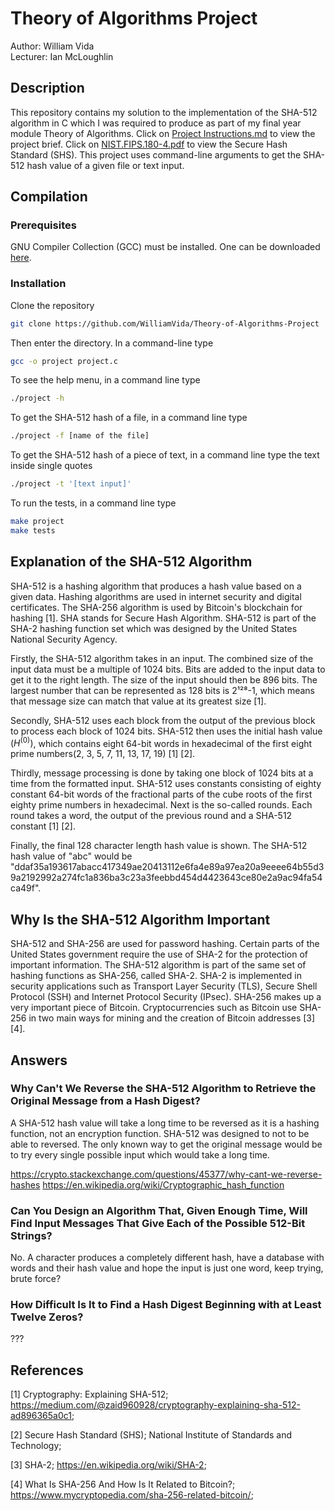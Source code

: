 

# Theory of Algorithms Project
Author: William Vida <br>
Lecturer: Ian McLoughlin

## Description
This repository contains my solution to the implementation of the SHA-512 algorithm in C which I was required to produce as part of my final year module Theory of Algorithms. Click on [Project Instructions.md](Project%20Instructions.md) to view the project brief. Click on [NIST.FIPS.180-4.pdf](NIST.FIPS.180-4.pdf) to view the
Secure Hash Standard (SHS). This project uses command-line arguments to get the SHA-512 hash value of a given file or text input.

## Compilation
### Prerequisites
GNU Compiler Collection (GCC) must be installed. One can be downloaded [here](https://gcc.gnu.org/).

### Installation
Clone the repository
```sh
git clone https://github.com/WilliamVida/Theory-of-Algorithms-Project
```
Then enter the directory. In a command-line type
```sh
gcc -o project project.c
```
To see the help menu, in a command line type
```sh
./project -h
```
To get the SHA-512 hash of a file, in a command line type
```sh
./project -f [name of the file]
```
To get the SHA-512 hash of a piece of text,  in a command line type the text inside single quotes
```sh
./project -t '[text input]'
```
To run the tests, in a command line type
```sh
make project
make tests
```

## Explanation of the SHA-512 Algorithm
SHA-512 is a hashing algorithm that produces a hash value based on a given data. Hashing algorithms are used in internet security and digital certificates. The SHA-256 algorithm is used by Bitcoin's blockchain for hashing [1]. SHA stands for Secure Hash Algorithm. SHA-512 is part of the SHA-2 hashing function set which was designed by the United States National Security Agency.

Firstly, the SHA-512 algorithm takes in an input. The combined size of the input data must be a multiple of 1024 bits. Bits are added to the input data to get it to the right length. The size of the input should then be 896 bits. The largest number that can be represented as 128 bits is 2¹²⁸-1, which means that message size can match that value at its greatest size [1].

Secondly, SHA-512 uses each block from the output of the previous block to process each block of 1024 bits. SHA-512 then uses the initial hash value $(H^{(0)})$, which contains eight 64-bit words in hexadecimal of the first eight prime numbers(2, 3, 5, 7, 11, 13, 17, 19) [1] [2].

Thirdly, message processing is done by taking one block of 1024 bits at a time from the formatted input. SHA-512 uses constants consisting of eighty constant 64-bit words of the fractional parts of the cube roots of the first eighty prime numbers in hexadecimal. Next is the so-called rounds. Each round takes a word, the output of the previous round and a SHA-512 constant [1] [2].

Finally, the final 128 character length hash value is shown. The SHA-512 hash value of "abc" would be "ddaf35a193617abacc417349ae20413112e6fa4e89a97ea20a9eeee64b55d39a2192992a274fc1a836ba3c23a3feebbd454d4423643ce80e2a9ac94fa54ca49f".

## Why Is the SHA-512 Algorithm Important
SHA-512 and SHA-256 are used for password hashing. Certain parts of the United States government require the use of SHA-2 for the protection of important information. The SHA-512 algorithm is part of the same set of hashing functions as SHA-256, called SHA-2. SHA-2 is implemented in security applications such as Transport Layer Security (TLS), Secure Shell Protocol (SSH) and Internet Protocol Security (IPsec). SHA-256 makes up a very important piece of Bitcoin.  Cryptocurrencies such as Bitcoin use SHA-256 in two main ways for mining and the creation of Bitcoin addresses [3] [4]. 

## Answers
### Why Can't We Reverse the SHA-512 Algorithm to Retrieve the Original Message from a Hash Digest?
A SHA-512 hash value will take a long time to be reversed as it is a hashing function, not an encryption function. SHA-512 was designed to not to be able to reversed. The only known way to get the original message would be to try every single possible input which would take a long time.

https://crypto.stackexchange.com/questions/45377/why-cant-we-reverse-hashes
https://en.wikipedia.org/wiki/Cryptographic_hash_function

### Can You Design an Algorithm That, Given Enough Time, Will Find Input Messages That Give Each of the Possible 512-Bit Strings?
No. A character produces a completely different hash, have a database with words and their hash value and hope the input is just one word, keep trying, brute force?

### How Difficult Is It to Find a Hash Digest Beginning with at Least Twelve Zeros?
???

## References
[1] Cryptography: Explaining SHA-512; https://medium.com/@zaid960928/cryptography-explaining-sha-512-ad896365a0c1;

[2] Secure Hash Standard (SHS); National Institute of Standards and Technology;

[3] SHA-2; https://en.wikipedia.org/wiki/SHA-2;

[4] What Is SHA-256 And How Is It Related to Bitcoin?; https://www.mycryptopedia.com/sha-256-related-bitcoin/;
